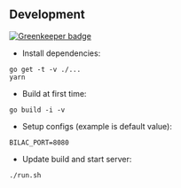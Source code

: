 ## Development

[![Greenkeeper badge](https://badges.greenkeeper.io/bayo-jsc/bilac.svg)](https://greenkeeper.io/)

+ Install dependencies:

```
go get -t -v ./...
yarn
```

+ Build at first time:

```
go build -i -v
```

+ Setup configs (example is default value):

```
BILAC_PORT=8080
```

+ Update build and start server:

```
./run.sh
```
